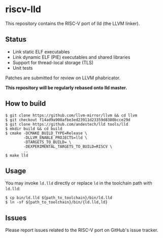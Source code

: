 # riscv-lld

This repository contains the RISC-V port of lld (the LLVM linker).

## Status

* Link static ELF executables
* Link dynamic ELF (PIE) executables and shared libraries
* Support for thread-local storage (TLS)
* Unit tests

Patches are submitted for review on LLVM phabricator.

**This repository will be regularly rebased onto lld master.**

## How to build

```
$ git clone https://github.com/llvm-mirror/llvm && cd llvm
$ git checkout f14ad9a908afbe3ed23911d23359d8380bcce29d
$ git clone https://github.com/andestech/lld tools/lld
$ mkdir build && cd build
$ cmake -DCMAKE_BUILD_TYPE=Release \
        -DLLVM_ENABLE_PROJECTS=lld \
        -DTARGETS_TO_BUILD= \
        -DEXPERIMENTAL_TARGETS_TO_BUILD=RISCV \
        ..
$ make lld
```

## Usage

You may invoke `ld.lld` directly or replace `ld` in the toolchain path with `ld.lld`:

```
$ cp bin/ld.lld ${path_to_toolchain}/bin/ld.lld
$ ln -sf ${path_to_toolchain}/bin/{ld.lld,ld}
```

## Issues

Please report issues related to the RISC-V port on GitHub's issue tracker.
